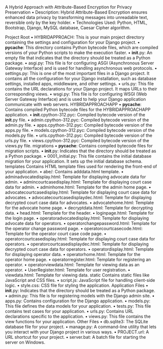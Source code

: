 A Hybrid Approach with Attribute-Based Encryption for Privacy Preservation
• Description: Hybrid Attribute-Based Encryption ensures enhanced data privacy by transforming messages into 
unreadable text, reversible only by the key holder.
• Technologies Used: Python, HTML, Bootstrap, Django, MySQL database, Caesar Cipher algorithm.

Project Root
•	HYBRIDAPPROACH: This is your main project directory containing the settings and configuration for your Django project.
•	__pycache__: This directory contains Python bytecode files, which are compiled versions of your Python scripts to make the execution faster.
•	__init__.py: An empty file that indicates that the directory should be treated as a Python package.
•	asgi.py: This file is for configuring ASGI (Asynchronous Server Gateway Interface) and is used for handling asynchronous web protocols.
•	settings.py: This is one of the most important files in a Django project. It contains all the configuration for your Django installation, such as database settings, installed apps, middleware, and other settings.
•	urls.py: This file contains the URL declarations for your Django project. It maps URLs to their corresponding views.
•	wsgi.py: This file is for configuring WSGI (Web Server Gateway Interface) and is used to help your Django application communicate with web servers.
HYBRIDAPPROACHAPP
•	__pycache__: Contains compiled Python bytecode files for the HYBRIDAPPROACHAPP application.
•	__init__.cpython-312.pyc: Compiled bytecode version of the __init__.py file.
•	admin.cpython-312.pyc: Compiled bytecode version of the admin.py file.
•	apps.cpython-312.pyc: Compiled bytecode version of the apps.py file.
•	models.cpython-312.pyc: Compiled bytecode version of the models.py file.
•	urls.cpython-312.pyc: Compiled bytecode version of the urls.py file.
•	views.cpython-312.pyc: Compiled bytecode version of the views.py file.
migrations
•	__pycache__: Contains compiled bytecode files for migration scripts.
•	__init__.py: Indicates that the directory should be treated as a Python package.
•	0001_initial.py: This file contains the initial database migration for your application. It sets up the initial database schema.
templates
Contains HTML template files used for rendering the front-end of your application.
•	abe/: Contains adddata.html template.
•	adminadvocatedisplay.html: Template for displaying advocate data for admin.
•	admincourtcasedisplay.html: Template for displaying court case data for admin.
•	adminhome.html: Template for the admin home page.
•	advocatecourtcasedisplay.html: Template for displaying court case data for advocates.
•	advocatecourtcasedisplaydec.html: Template for displaying decrypted court case data for advocates.
•	advocatehome.html: Template for the advocate home page.
•	decryptdata.html: Template for decrypting data.
•	head.html: Template for the header.
•	loginpage.html: Template for the login page.
•	operatoradvocatedisplay.html: Template for displaying advocate data for operators.
•	operatorchangepassword.html: Template for the operator change password page.
•	operatorcourtcasecode.html: Template for the operator court case code page.
•	operatorcourtcasedisplay.html: Template for displaying court case data for operators.
•	operatorcourtcasedisplaydec.html: Template for displaying decrypted court case data for operators.
•	operatordisplay.html: Template for displaying operator data.
•	operatorhome.html: Template for the operator home page.
•	operatorregister.html: Template for registering an operator.
•	operatorviewdata.html: Template for viewing data as an operator.
•	UserRegister.html: Template for user registration.
•	viewdata.html: Template for viewing data.
static
Contains static files like JavaScript and CSS files.
•	script.js: JavaScript file for handling client-side logic.
•	style.css: CSS file for styling the application.
Application Files
•	__init__.py: Indicates that the directory should be treated as a Python package.
•	admin.py: This file is for registering models with the Django admin site.
•	apps.py: Contains configuration for the Django application.
•	models.py: This file defines the data models for your application.
•	tests.py: This file contains test cases for your application.
•	urls.py: Contains URL declarations specific to the application.
•	views.py: This file contains the view functions for your application.
Other Files
•	db.sqlite3: The SQLite database file for your project.
•	manage.py: A command-line utility that lets you interact with your Django project in various ways.
•	PROJECT.url: A URL shortcut for your project.
•	server.bat: A batch file for starting the server on Windows.

